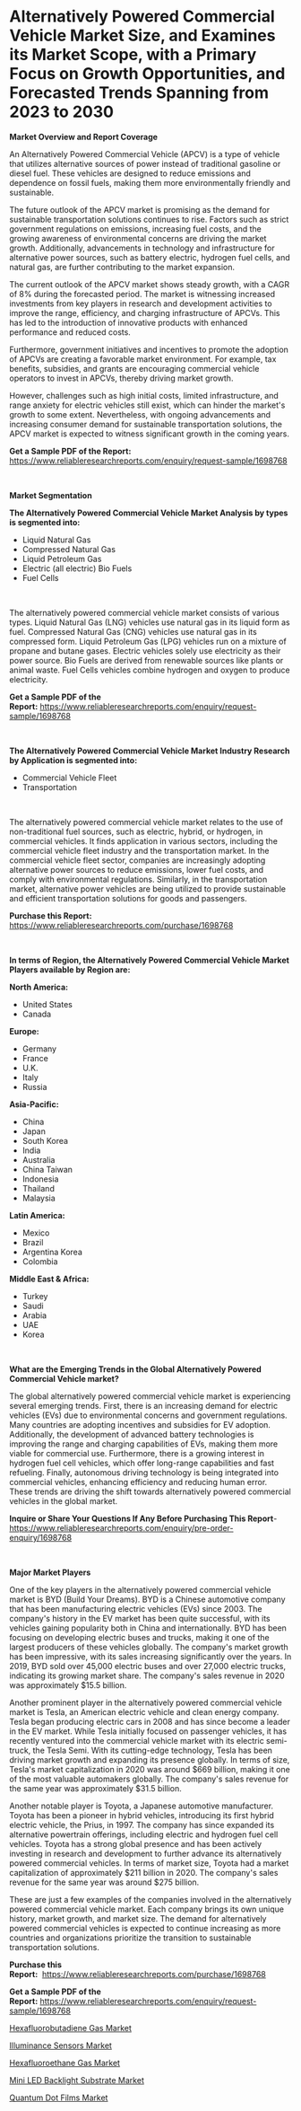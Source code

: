 <p><h1>Alternatively Powered Commercial Vehicle Market Size, and Examines its Market Scope, with a Primary Focus on Growth Opportunities, and Forecasted Trends Spanning from 2023 to 2030</h1></p><p><strong>Market Overview and Report Coverage</strong></p>
<p><p>An Alternatively Powered Commercial Vehicle (APCV) is a type of vehicle that utilizes alternative sources of power instead of traditional gasoline or diesel fuel. These vehicles are designed to reduce emissions and dependence on fossil fuels, making them more environmentally friendly and sustainable.</p><p>The future outlook of the APCV market is promising as the demand for sustainable transportation solutions continues to rise. Factors such as strict government regulations on emissions, increasing fuel costs, and the growing awareness of environmental concerns are driving the market growth. Additionally, advancements in technology and infrastructure for alternative power sources, such as battery electric, hydrogen fuel cells, and natural gas, are further contributing to the market expansion.</p><p>The current outlook of the APCV market shows steady growth, with a CAGR of 8% during the forecasted period. The market is witnessing increased investments from key players in research and development activities to improve the range, efficiency, and charging infrastructure of APCVs. This has led to the introduction of innovative products with enhanced performance and reduced costs.</p><p>Furthermore, government initiatives and incentives to promote the adoption of APCVs are creating a favorable market environment. For example, tax benefits, subsidies, and grants are encouraging commercial vehicle operators to invest in APCVs, thereby driving market growth.</p><p>However, challenges such as high initial costs, limited infrastructure, and range anxiety for electric vehicles still exist, which can hinder the market's growth to some extent. Nevertheless, with ongoing advancements and increasing consumer demand for sustainable transportation solutions, the APCV market is expected to witness significant growth in the coming years.</p></p>
<p><strong>Get a Sample PDF of the Report:</strong> <a href="https://www.reliableresearchreports.com/enquiry/request-sample/1698768">https://www.reliableresearchreports.com/enquiry/request-sample/1698768</a></p>
<p>&nbsp;</p>
<p><strong>Market Segmentation</strong></p>
<p><strong>The Alternatively Powered Commercial Vehicle Market Analysis by types is segmented into:</strong></p>
<p><ul><li>Liquid Natural Gas</li><li>Compressed Natural Gas</li><li>Liquid Petroleum Gas</li><li>Electric (all electric) Bio Fuels</li><li>Fuel Cells</li></ul></p>
<p>&nbsp;</p>
<p><p>The alternatively powered commercial vehicle market consists of various types. Liquid Natural Gas (LNG) vehicles use natural gas in its liquid form as fuel. Compressed Natural Gas (CNG) vehicles use natural gas in its compressed form. Liquid Petroleum Gas (LPG) vehicles run on a mixture of propane and butane gases. Electric vehicles solely use electricity as their power source. Bio Fuels are derived from renewable sources like plants or animal waste. Fuel Cells vehicles combine hydrogen and oxygen to produce electricity.</p></p>
<p><strong>Get a Sample PDF of the Report:</strong>&nbsp;<a href="https://www.reliableresearchreports.com/enquiry/request-sample/1698768">https://www.reliableresearchreports.com/enquiry/request-sample/1698768</a></p>
<p>&nbsp;</p>
<p><strong>The Alternatively Powered Commercial Vehicle Market Industry Research by Application is segmented into:</strong></p>
<p><ul><li>Commercial Vehicle Fleet</li><li>Transportation</li></ul></p>
<p>&nbsp;</p>
<p><p>The alternatively powered commercial vehicle market relates to the use of non-traditional fuel sources, such as electric, hybrid, or hydrogen, in commercial vehicles. It finds application in various sectors, including the commercial vehicle fleet industry and the transportation market. In the commercial vehicle fleet sector, companies are increasingly adopting alternative power sources to reduce emissions, lower fuel costs, and comply with environmental regulations. Similarly, in the transportation market, alternative power vehicles are being utilized to provide sustainable and efficient transportation solutions for goods and passengers.</p></p>
<p><strong>Purchase this Report:</strong>&nbsp; <a href="https://www.reliableresearchreports.com/purchase/1698768">https://www.reliableresearchreports.com/purchase/1698768</a></p>
<p>&nbsp;</p>
<p><strong>In terms of Region, the Alternatively Powered Commercial Vehicle Market Players available by Region are:</strong></p>
<p>
    <p> <strong> North America: </strong>
        <ul>
            <li>United States</li>
            <li>Canada</li>
        </ul>
        </p> 
    <p> <strong> Europe: </strong>
        <ul>
            <li>Germany</li>
            <li>France</li>
            <li>U.K.</li>
            <li>Italy</li>
            <li>Russia</li>
        </ul>
        </p> 
    <p> <strong> Asia-Pacific: </strong>
        <ul>
            <li>China</li>
            <li>Japan</li>
            <li>South Korea</li>
            <li>India</li>
            <li>Australia</li>
            <li>China Taiwan</li>
            <li>Indonesia</li>
            <li>Thailand</li>
            <li>Malaysia</li>
        </ul>
        </p> 
    <p> <strong> Latin America: </strong>
        <ul>
            <li>Mexico</li>
            <li>Brazil</li>
            <li>Argentina Korea</li>
            <li>Colombia</li>
        </ul>
        </p> 
    <p> <strong> Middle East & Africa: </strong>
        <ul>
            <li>Turkey</li>
            <li>Saudi</li>
            <li>Arabia</li>
            <li>UAE</li>
            <li>Korea</li>
        </ul>
    </p>
    </p>
<p>&nbsp;</p>
<p><strong>What are the Emerging Trends in the Global Alternatively Powered Commercial Vehicle market?</strong></p>
<p><p>The global alternatively powered commercial vehicle market is experiencing several emerging trends. First, there is an increasing demand for electric vehicles (EVs) due to environmental concerns and government regulations. Many countries are adopting incentives and subsidies for EV adoption. Additionally, the development of advanced battery technologies is improving the range and charging capabilities of EVs, making them more viable for commercial use. Furthermore, there is a growing interest in hydrogen fuel cell vehicles, which offer long-range capabilities and fast refueling. Finally, autonomous driving technology is being integrated into commercial vehicles, enhancing efficiency and reducing human error. These trends are driving the shift towards alternatively powered commercial vehicles in the global market.</p></p>
<p><strong>Inquire or Share Your Questions If Any Before Purchasing This Report</strong>- <a href="https://www.reliableresearchreports.com/enquiry/pre-order-enquiry/1698768">https://www.reliableresearchreports.com/enquiry/pre-order-enquiry/1698768</a></p>
<p>&nbsp;</p>
<p><strong>Major Market Players</strong></p>
<p><p>One of the key players in the alternatively powered commercial vehicle market is BYD (Build Your Dreams). BYD is a Chinese automotive company that has been manufacturing electric vehicles (EVs) since 2003. The company's history in the EV market has been quite successful, with its vehicles gaining popularity both in China and internationally. BYD has been focusing on developing electric buses and trucks, making it one of the largest producers of these vehicles globally. The company's market growth has been impressive, with its sales increasing significantly over the years. In 2019, BYD sold over 45,000 electric buses and over 27,000 electric trucks, indicating its growing market share. The company's sales revenue in 2020 was approximately $15.5 billion.</p><p>Another prominent player in the alternatively powered commercial vehicle market is Tesla, an American electric vehicle and clean energy company. Tesla began producing electric cars in 2008 and has since become a leader in the EV market. While Tesla initially focused on passenger vehicles, it has recently ventured into the commercial vehicle market with its electric semi-truck, the Tesla Semi. With its cutting-edge technology, Tesla has been driving market growth and expanding its presence globally. In terms of size, Tesla's market capitalization in 2020 was around $669 billion, making it one of the most valuable automakers globally. The company's sales revenue for the same year was approximately $31.5 billion.</p><p>Another notable player is Toyota, a Japanese automotive manufacturer. Toyota has been a pioneer in hybrid vehicles, introducing its first hybrid electric vehicle, the Prius, in 1997. The company has since expanded its alternative powertrain offerings, including electric and hydrogen fuel cell vehicles. Toyota has a strong global presence and has been actively investing in research and development to further advance its alternatively powered commercial vehicles. In terms of market size, Toyota had a market capitalization of approximately $211 billion in 2020. The company's sales revenue for the same year was around $275 billion.</p><p>These are just a few examples of the companies involved in the alternatively powered commercial vehicle market. Each company brings its own unique history, market growth, and market size. The demand for alternatively powered commercial vehicles is expected to continue increasing as more countries and organizations prioritize the transition to sustainable transportation solutions.</p></p>
<p><strong>Purchase this Report:</strong>&nbsp;&nbsp;<a href="https://www.reliableresearchreports.com/purchase/1698768">https://www.reliableresearchreports.com/purchase/1698768</a></p>
<p></p>
<p><strong>Get a Sample PDF of the Report:</strong>&nbsp;<a href="https://www.reliableresearchreports.com/enquiry/request-sample/1698768">https://www.reliableresearchreports.com/enquiry/request-sample/1698768</a></p>
<p><p><a href="https://medium.com/@subhamgillrp23/hexafluorobutadiene-gas-market-the-key-to-successful-business-strategy-forecast-till-2030-e7769198b839">Hexafluorobutadiene Gas Market</a></p><p><a href="https://www.linkedin.com/pulse/illuminance-sensors-market-size-2023-2030-global-industrial-pp2oe/">Illuminance Sensors Market</a></p><p><a href="https://medium.com/@yuvicharp23/decoding-hexafluoroethane-gas-market-metrics-market-share-trends-and-growth-patterns-401eb4477055">Hexafluoroethane Gas Market</a></p><p><a href="https://www.linkedin.com/pulse/mini-led-backlight-substrate-market-research-report-k4ese/">Mini LED Backlight Substrate Market</a></p><p><a href="https://www.linkedin.com/pulse/quantum-dot-films-market-share-amp-new-trends-analysis-report-owwhe/">Quantum Dot Films Market</a></p></p>